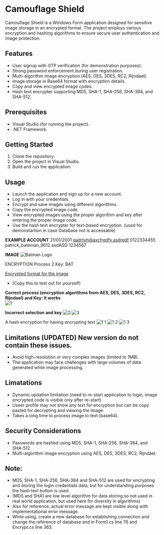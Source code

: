 # Camouflage Shield

Camouflage Shield is a Windows Form application designed for sensitive image storage in an encrypted format.
The project employs various encryption and hashing algorithms to ensure secure user authentication and image protection.

## Features

- User signup with OTP verification (for demonstration purposes).
- Strong password enforcement during user registration.
- Multi-algorithm image encryption (AES, DES, 3DES, RC2, Rijndael).
- Image storage in Base64 format with encryption details.
- Copy and view encrypted image codes.
- Hash text encrypter supporting MD5, SHA-1, SHA-256, SHA-384, and SHA-512.

## Prerequisites

- Visual Studio (for running the project).
- .NET Framework.

## Getting Started

1. Clone the repository.
2. Open the project in Visual Studio.
3. Build and run the application.

## Usage

- Launch the application and sign up for a new account.
- Log in with your credentials.
- Encrypt and save images using different algorithms.
- Copy the encrypted image code.
- View encrypted images using the proper algorithm and key after entering the proper image code.
- Use the hash text encrypter for text-based encryption. (used for demonstartion in case Database not is accessable)

**EXAMPLE ACCOUNT**
21/01/2001
qadrtyh@axcfredfv.asdredf
0122334455
patrick_bateman_9612
asdASD`1234567

**IMAGE**
![Batman Logo](https://github.com/user-attachments/assets/de229f17-a930-4693-a60b-52bbce84cefd)

ENCRYPTION
Process 2
Key: BAT

[Encrypted format for the image](https://github.com/username/repository/blob/main/path/to/yourfile.ext)  
- (Copy this to test out for yourself)

**Correct process (encryption algorithms from AES, DES, 3DES, RC2, Rijndael) and Key: It works**  
![1](https://github.com/user-attachments/assets/6e89f21c-18b1-448f-b52e-03d13f8e63c9)

**Incorrect selection and key**
![2](https://github.com/user-attachments/assets/fb28f266-9fd9-461c-b243-3ba70e2a21b4)
![3](https://github.com/user-attachments/assets/35bbf21d-6fad-472c-8589-d702c43eb32a)


A hash encryption for having encrypting text
![1 1](https://github.com/user-attachments/assets/a87dfdd5-fff6-47ab-a3a8-9f75bd1bfb84)
![1 2](https://github.com/user-attachments/assets/4180adb0-77d1-4613-bfc4-352ae4df5504)
![1 3](https://github.com/user-attachments/assets/c07e9605-5030-44bd-b7eb-9ca8d8f127f8)


## Limitations (UPDATED) New version do not contain these issues.
- Avoid high-resolution or very complex images (limited to 1MB).
- The application may face challenges with large volumes of data generated while image processing.

## Limatations
- Dynamic updation limitation (need to re-start application to login, image encrypted code is visible only after re-start)
- Useer profile may not show any text for encryption but can be copy pasted for decrypting and viewing the image.
- Takes a long time to process image to text (base64).

## Security Considerations
- Passwords are hashed using MD5, SHA-1, SHA-256, SHA-384, and SHA-512
- Multi-algorithm image encryption using AES, DES, 3DES, RC2, Rijndael.

## Note:
- MD5, SHA-1, SHA-256, SHA-384 and SHA-512 are used for encrypting and storing the login credentials data, but for understanding purposes the hash text button is used.
- (MD5 and SHA1 are low level algorithm for data storing so not used in real world application, but used here for diversity in algorithms)
- Also for reference, actual error message are kept visible along with implementational error message.
- While using, create a new database for establishing connection and change the reference of database and in Form1.cs line 76 and Encrypt.cs line 363.



